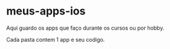 # meus-apps-ios
Aqui guardo os apps que faço durante os cursos ou por hobby.

Cada pasta contem 1 app e seu codigo.
